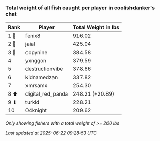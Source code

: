 ### Total weight of all fish caught per player in coolishdanker's chat
| Rank | Player | Total Weight in lbs |
|------|--------|---------|
| 1 🥇  | fenix8 | 916.02 |
| 2 🥈  | jaial | 425.04 |
| 3 🥉  | copynine | 384.58 |
| 4  | yxnggon | 379.59 |
| 5  | destructionvibe | 378.66 |
| 6  | kidnamedzan | 337.82 |
| 7  | xmrsamx | 254.30 |
| 8 ⬆ | digital_red_panda | 248.21 (+20.89) |
| 9 ⬇ | turkld | 228.21 |
| 10  | 04knight | 209.62 |

_Only showing fishers with a total weight of >= 200 lbs_

_Last updated at 2025-06-22 09:28:53 UTC_